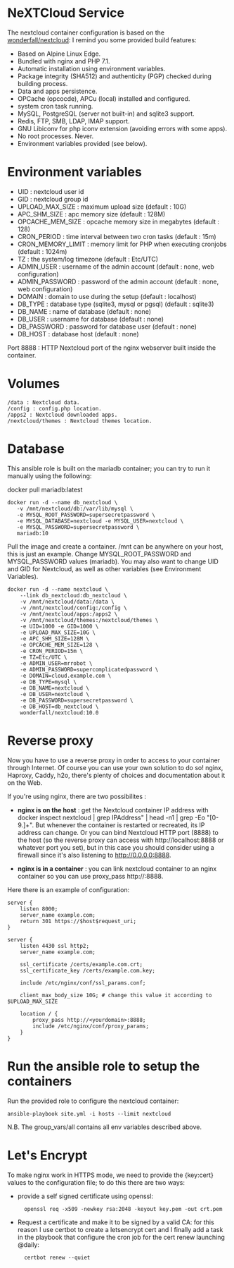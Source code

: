 NeXTCloud Service
=================

The nextcloud container configuration  is based on the [wonderfall/nextcloud](https://hub.docker.com/r/wonderfall/nextcloud/): I remind you some provided build features:

+ Based on Alpine Linux Edge.
+ Bundled with nginx and PHP 7.1.
+ Automatic installation using environment variables.
+ Package integrity (SHA512) and authenticity (PGP) checked during building process.
+ Data and apps persistence.
+ OPCache (opcocde), APCu (local) installed and configured.
+ system cron task running.
+ MySQL, PostgreSQL (server not built-in) and sqlite3 support.
+ Redis, FTP, SMB, LDAP, IMAP support.
+ GNU Libiconv for php iconv extension (avoiding errors with some apps).
+ No root processes. Never.
+ Environment variables provided (see below).


Environment variables
=========

+ UID : nextcloud user id
+ GID : nextcloud group id
+ UPLOAD_MAX_SIZE : maximum upload size (default : 10G)
+ APC_SHM_SIZE : apc memory size (default : 128M)
+ OPCACHE_MEM_SIZE : opcache memory size in megabytes (default : 128)
+ CRON_PERIOD : time interval between two cron tasks (default : 15m)
+ CRON_MEMORY_LIMIT : memory limit for PHP when executing cronjobs (default : 1024m)
+ TZ : the system/log timezone (default : Etc/UTC)
+ ADMIN_USER : username of the admin account (default : none, web configuration)
+ ADMIN_PASSWORD : password of the admin account (default : none, web configuration)
+ DOMAIN : domain to use during the setup (default : localhost)
+ DB_TYPE : database type (sqlite3, mysql or pgsql) (default : sqlite3)
+ DB_NAME : name of database (default : none)
+ DB_USER : username for database (default : none)
+ DB_PASSWORD : password for database user (default : none)
+ DB_HOST : database host (default : none)

Port 8888 : HTTP Nextcloud port of the nginx webserver built inside the container.

Volumes
=======

    /data : Nextcloud data.
    /config : config.php location.
    /apps2 : Nextcloud downloaded apps.
    /nextcloud/themes : Nextcloud themes location.

Database
========

This ansible role is built on the mariadb container; you can try to run it manually using the
following:

docker pull mariadb:latest

    docker run -d --name db_nextcloud \
       -v /mnt/nextcloud/db:/var/lib/mysql \
       -e MYSQL_ROOT_PASSWORD=supersecretpassword \
       -e MYSQL_DATABASE=nextcloud -e MYSQL_USER=nextcloud \
       -e MYSQL_PASSWORD=supersecretpassword \
       mariadb:10


Pull the image and create a container. /mnt can be anywhere on your host, this is just an example. Change MYSQL_ROOT_PASSWORD and MYSQL_PASSWORD values (mariadb). You may also want to change UID and GID for Nextcloud, as well as other variables (see Environment Variables).


    docker run -d --name nextcloud \
        --link db_nextcloud:db_nextcloud \
        -v /mnt/nextcloud/data:/data \
        -v /mnt/nextcloud/config:/config \
        -v /mnt/nextcloud/apps:/apps2 \
        -v /mnt/nextcloud/themes:/nextcloud/themes \
        -e UID=1000 -e GID=1000 \
        -e UPLOAD_MAX_SIZE=10G \
        -e APC_SHM_SIZE=128M \
        -e OPCACHE_MEM_SIZE=128 \
        -e CRON_PERIOD=15m \
        -e TZ=Etc/UTC \
        -e ADMIN_USER=mrrobot \
        -e ADMIN_PASSWORD=supercomplicatedpassword \
        -e DOMAIN=cloud.example.com \
        -e DB_TYPE=mysql \
        -e DB_NAME=nextcloud \
        -e DB_USER=nextcloud \
        -e DB_PASSWORD=supersecretpassword \
        -e DB_HOST=db_nextcloud \
        wonderfall/nextcloud:10.0


Reverse proxy
========

Now you have to use a reverse proxy in order to access to your container through Internet.
Of course you can use your own solution to do so! nginx, Haproxy, Caddy, h2o, there's plenty 
of choices and documentation about it on the Web.

If you're using nginx, there are two possibilites :

+ __nginx is on the host__ : get the Nextcloud container IP address with docker inspect nextcloud | grep IPAddress\" | head -n1 | grep -Eo "[0-9.]+". But whenever the container is restarted or recreated, its IP address can change. Or you can bind Nextcloud HTTP port (8888) to the host (so the reverse proxy can access with http://localhost:8888 or whatever port you set), but in this case you should consider using a firewall since it's also listening to http://0.0.0.0:8888.

+ __nginx is in a container__ : you can link nextcloud container to an nginx container so you can use 
proxy_pass http://<yourdomain>:8888. 

Here there is an example of configuration:

    server {
        listen 8000;
        server_name example.com;
        return 301 https://$host$request_uri;
    }

    server {
        listen 4430 ssl http2;
        server_name example.com;

        ssl_certificate /certs/example.com.crt;
        ssl_certificate_key /certs/example.com.key;

        include /etc/nginx/conf/ssl_params.conf;

        client_max_body_size 10G; # change this value it according to $UPLOAD_MAX_SIZE

        location / {
            proxy_pass http://<yourdomain>:8888;
            include /etc/nginx/conf/proxy_params;
        }
    }


Run the ansible role to setup the containers
==========

Run the provided role to configure the nextcloud container:

    ansible-playbook site.yml -i hosts --limit nextcloud

N.B. The group_vars/all contains all env variables described above.

Let's Encrypt
=========

To make nginx work in HTTPS mode, we need to provide the {key:cert} values to the configuration
file; to do this there are two ways:

+ provide a self signed certificate using openssl:

        openssl req -x509 -newkey rsa:2048 -keyout key.pem -out crt.pem

+ Request a certificate and make it to be signed by a valid CA: for this reason I use certbot to create a letsencrypt cert and I finally add a task in the playbook that configure the cron job for the cert renew launching @daily:

        certbot renew --quiet

